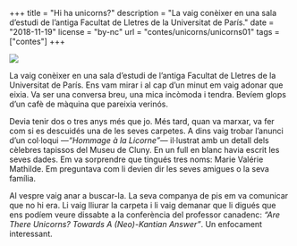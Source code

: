 +++
title = "Hi ha unicorns?"
description = "La vaig conèixer en una sala d’estudi de l’antiga Facultat de Lletres de la Universitat de París."
date = "2018-11-19"
license = "by-nc"
url = "contes/unicorns/unicorns01"
tags = ["contes"]
+++

<img class="drawing" src="/contes/unicorns/tovallons/200/00.jpg">

La vaig conèixer en una sala d’estudi de l’antiga Facultat de Lletres de la Universitat de París. Ens vam mirar i al cap d’un minut em vaig adonar que eixia. Va ser una conversa breu, una mica incòmoda i tendra. Bevíem glops d’un cafè de màquina que pareixia verinós.

Devia tenir dos o tres anys més que jo. Més tard, quan va marxar, va fer com si es descuidés una de les seves carpetes. A dins vaig trobar l’anunci d’un col·loqui —*“Hommage à la Licorne”*— il·lustrat amb un detall dels cèlebres tapissos del Museu de Cluny. En un full en blanc havia escrit les seves dades. Em va sorprendre que tingués tres noms: Marie Valérie Mathilde. Em preguntava com li devien dir les seves amigues o la seva família.

Al vespre vaig anar a buscar-la. La seva companya de pis em va comunicar que no hi era. Li vaig lliurar la carpeta i li vaig demanar que li digués que ens podíem veure dissabte a la conferència del professor canadenc: *“Are There Unicorns? Towards A (Neo)-Kantian Answer”*. Un enfocament interessant.



